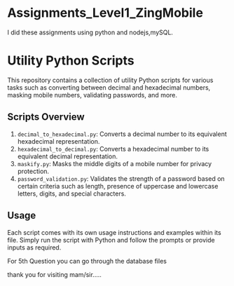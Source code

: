 # Assignments_Level1_ZingMobile
I did these assignments using python and nodejs,mySQL.

# Utility Python Scripts

This repository contains a collection of utility Python scripts for various tasks such as converting between decimal and hexadecimal numbers, masking mobile numbers, validating passwords, and more.

## Scripts Overview

1. `decimal_to_hexadecimal.py`: Converts a decimal number to its equivalent hexadecimal representation.
2. `hexadecimal_to_decimal.py`: Converts a hexadecimal number to its equivalent decimal representation.
3. `maskify.py`: Masks the middle digits of a mobile number for privacy protection.
4. `password_validation.py`: Validates the strength of a password based on certain criteria such as length, presence of uppercase and lowercase letters, digits, and special characters.

## Usage

Each script comes with its own usage instructions and examples within its file. Simply run the script with Python and follow the prompts or provide inputs as required.

For 5th Question you can go through the database files

thank you for visiting mam/sir.....
